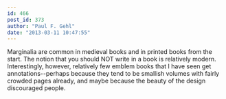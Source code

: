 ```yaml
---
id: 466
post_id: 373
author: "Paul F. Gehl"
date: "2013-03-11 10:47:55"
---
```

Marginalia are common in medieval books and in printed books from the start. The notion that you should NOT write in a book is relatively modern. Interestingly, however, relatively few emblem books that I have seen get annotations--perhaps because they tend to be smallish volumes with fairly crowded pages already, and maybe because the beauty of the design discouraged people.
